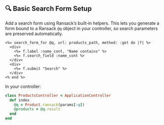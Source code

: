 ## 🔍 Basic Search Form Setup
Add a search form using Ransack’s built‑in helpers. This lets you generate a form bound to a Ransack `@q` object in your controller, so search parameters are preserved automatically.

```erb
<%= search_form_for @q, url: products_path, method: :get do |f| %>
  <div>
    <%= f.label :name_cont, "Name contains" %>
    <%= f.search_field :name_cont %>
  </div>
  <div>
    <%= f.submit "Search" %>
  </div>
<% end %>
```

In your controller:

```ruby
class ProductsController < ApplicationController
  def index
    @q = Product.ransack(params[:q])
    @products = @q.result
  end
end
```